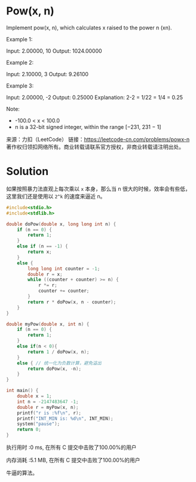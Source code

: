 # Pow(x, n)

Implement pow(x, n), which calculates x raised to the power n (xn).

Example 1:

Input: 2.00000, 10
Output: 1024.00000

Example 2:

Input: 2.10000, 3
Output: 9.26100

Example 3:

Input: 2.00000, -2
Output: 0.25000
Explanation: 2-2 = 1/22 = 1/4 = 0.25

Note:

* -100.0 < x < 100.0
* n is a 32-bit signed integer, within the range [−231, 231 − 1]

来源：力扣（LeetCode）
链接：https://leetcode-cn.com/problems/powx-n
著作权归领扣网络所有。商业转载请联系官方授权，非商业转载请注明出处。

# Solution

如果按照暴力法直观上每次乘以 `x` 本身，那么当 n 很大的时候，效率会有些低，这里我们还是使用以 `2^k` 的速度来逼近 n。

```c 
#include<stdio.h>
#include<stdlib.h>

double doPow(double x, long long int n) {
	if (n == 0) {
		return 1;
	}
	else if (n == -1) {
		return x;
	}
	else {
		long long int counter = -1;
		double r = x;
		while ((counter + counter) >= n) {
			r *= r;
			counter += counter;
		}
		return r * doPow(x, n - counter);
	}
}

double myPow(double x, int n) {
	if (n == 0) {
		return 1;
	}
	else if(n < 0){
		return 1 / doPow(x, n);
	}
	else { // 统一化为负数计算，避免溢出
		return doPow(x, -n);
	}
}

int main() {
	double x = 1;
	int n = -2147483647 -1;
	double r = myPow(x, n);
	printf("r is :%f\n", r);
	printf("INT_MIN is: %d\n", INT_MIN);
	system("pause");
	return 0;
}
```

执行用时 :0 ms, 在所有 C 提交中击败了100.00%的用户

内存消耗 :5.1 MB, 在所有 C 提交中击败了100.00%的用户

牛逼的算法。
